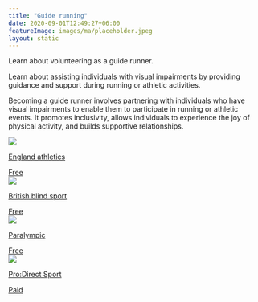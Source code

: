 ```yaml
---
title: "Guide running"
date: 2020-09-01T12:49:27+06:00
featureImage: images/ma/placeholder.jpeg
layout: static
---
```


Learn about volunteering as a guide runner.

Learn about assisting individuals with visual impairments by providing guidance and support during running or athletic activities.

Becoming a guide runner involves partnering with individuals who have visual impairments to enable them to participate in running or athletic events. It promotes inclusivity, allows individuals to experience the joy of physical activity, and builds supportive relationships.

<a class="ma-link" href="https://www.englandathletics.org/take-part/programmes/findaguide/become-a-guide-runner/"><div class="ma-card ma-card-Community"><div class="ma-icon"><img src ="/images/icon-check.png"/></div><div class="ma-name"><p>England athletics</p></div><div class="ma-paid-text"><span>Free</span></div></div></a><a class="ma-link" href="https://britishblindsport.org.uk/membership/bbs-sports/guide-running/"><div class="ma-card ma-card-Community"><div class="ma-icon"><img src ="/images/icon-check.png"/></div><div class="ma-name"><p>British blind sport</p></div><div class="ma-paid-text"><span>Free </span></div></div></a><a class="ma-link" href="https://www.paralympic.org/news/para-athletics-explained-guide-running"><div class="ma-card ma-card-Community"><div class="ma-icon"><img src ="/images/icon-check.png"/></div><div class="ma-name"><p>Paralympic</p></div><div class="ma-paid-text"><span>Free</span></div></div></a><a class="ma-link" href="https://www.awin1.com/cread.php?awinmid=6667&awinaffid=1198638&ued=https%3A%2F%2Fwww.prodirectsport.com%2Frunning%2F"><div class="ma-card ma-card-Community"><div class="ma-icon"><img src ="/images/icon-pound.png"/></div><div class="ma-name"><p>Pro:Direct Sport</p></div><div class="ma-paid-text"><span>Paid</span></div></div></a>  

<br/><br/>






